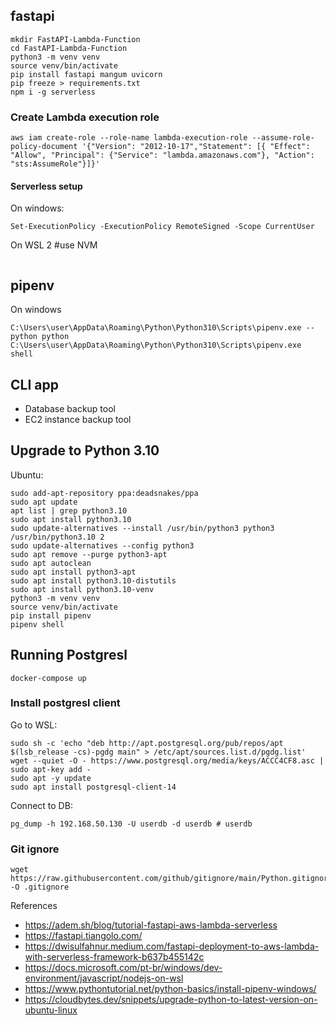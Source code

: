 ## fastapi

```
mkdir FastAPI-Lambda-Function
cd FastAPI-Lambda-Function
python3 -m venv venv
source venv/bin/activate
pip install fastapi mangum uvicorn
pip freeze > requirements.txt
npm i -g serverless
```

### Create Lambda execution role

```
aws iam create-role --role-name lambda-execution-role --assume-role-policy-document '{"Version": "2012-10-17","Statement": [{ "Effect": "Allow", "Principal": {"Service": "lambda.amazonaws.com"}, "Action": "sts:AssumeRole"}]}'
```

#### Serverless setup

On windows:

```
Set-ExecutionPolicy -ExecutionPolicy RemoteSigned -Scope CurrentUser
```

On WSL 2 #use NVM

```

```

## pipenv

On windows
```
C:\Users\user\AppData\Roaming\Python\Python310\Scripts\pipenv.exe --python python
C:\Users\user\AppData\Roaming\Python\Python310\Scripts\pipenv.exe shell
```

## CLI app

- Database backup tool
- EC2 instance backup tool

## Upgrade to Python 3.10

Ubuntu:

```
sudo add-apt-repository ppa:deadsnakes/ppa
sudo apt update
apt list | grep python3.10
sudo apt install python3.10
sudo update-alternatives --install /usr/bin/python3 python3 /usr/bin/python3.10 2
sudo update-alternatives --config python3
sudo apt remove --purge python3-apt
sudo apt autoclean
sudo apt install python3-apt
sudo apt install python3.10-distutils
sudo apt install python3.10-venv
python3 -m venv venv
source venv/bin/activate
pip install pipenv
pipenv shell
```

## Running Postgresl

```
docker-compose up
```

### Install postgresl client

Go to WSL:
```
sudo sh -c 'echo "deb http://apt.postgresql.org/pub/repos/apt $(lsb_release -cs)-pgdg main" > /etc/apt/sources.list.d/pgdg.list'
wget --quiet -O - https://www.postgresql.org/media/keys/ACCC4CF8.asc | sudo apt-key add -
sudo apt -y update
sudo apt install postgresql-client-14
```

Connect to DB:
```
pg_dump -h 192.168.50.130 -U userdb -d userdb # userdb
```

### Git ignore

```
wget https://raw.githubusercontent.com/github/gitignore/main/Python.gitignore -O .gitignore
```

References

- https://adem.sh/blog/tutorial-fastapi-aws-lambda-serverless
- https://fastapi.tiangolo.com/
- https://dwisulfahnur.medium.com/fastapi-deployment-to-aws-lambda-with-serverless-framework-b637b455142c
- https://docs.microsoft.com/pt-br/windows/dev-environment/javascript/nodejs-on-wsl
- https://www.pythontutorial.net/python-basics/install-pipenv-windows/
- https://cloudbytes.dev/snippets/upgrade-python-to-latest-version-on-ubuntu-linux

